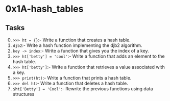 # 0x1A-hash_tables
## Tasks
0. ``>>> ht = {}``:- Write a function that creates a hash table.
1. ``djb2``:- Write a hash function implementing the djb2 algorithm.
2. ``key -> index``:- Write a function that gives you the index of a key.
3. ``>>> ht['betty'] = 'cool'``:- Write a function that adds an element to the hash table.
4. ``>>> ht['betty']``:- Write a function that retrieves a value associated with a key.
5. ``>>> print(ht)``:- Write a function that prints a hash table.
6. ``>>> del ht``:- Write a function that deletes a hash table.
7. ``$ht['Betty'] = 'Cool'``:- Rewrite the previous functions using data structures
